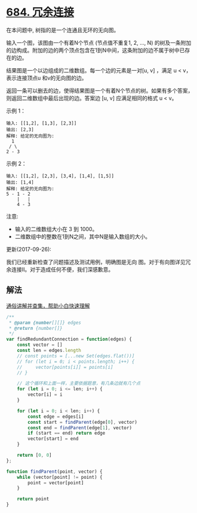 # [684. 冗余连接](https://leetcode-cn.com/problems/redundant-connection/)
在本问题中, 树指的是一个连通且无环的无向图。

输入一个图，该图由一个有着N个节点 (节点值不重复1, 2, ..., N) 的树及一条附加的边构成。附加的边的两个顶点包含在1到N中间，这条附加的边不属于树中已存在的边。

结果图是一个以边组成的二维数组。每一个边的元素是一对[u, v] ，满足 u < v，表示连接顶点u 和v的无向图的边。

返回一条可以删去的边，使得结果图是一个有着N个节点的树。如果有多个答案，则返回二维数组中最后出现的边。答案边 [u, v] 应满足相同的格式 u < v。

示例 1：
```
输入: [[1,2], [1,3], [2,3]]
输出: [2,3]
解释: 给定的无向图为:
  1
 / \
2 - 3
```
示例 2：
```
输入: [[1,2], [2,3], [3,4], [1,4], [1,5]]
输出: [1,4]
解释: 给定的无向图为:
5 - 1 - 2
    |   |
    4 - 3
```
注意:

* 输入的二维数组大小在 3 到 1000。
* 二维数组中的整数在1到N之间，其中N是输入数组的大小。

更新(2017-09-26):

我们已经重新检查了问题描述及测试用例，明确图是无向 图。对于有向图详见冗余连接II。对于造成任何不便，我们深感歉意。
## 解法
[通俗讲解并查集，帮助小白快速理解](https://leetcode-cn.com/problems/redundant-connection/solution/tong-su-jiang-jie-bing-cha-ji-bang-zhu-xiao-bai-ku/)
```js
/**
 * @param {number[][]} edges
 * @return {number[]}
 */
var findRedundantConnection = function(edges) {
    const vector = []
    const len = edges.length
    // const points = [...new Set(edges.flat())]
    // for (let i = 0; i < points.length; i++) {
    //     vector[points[i]] = points[i]
    // }

    // 这个循环和上面一样，主要依据题意，有几条边就有几个点
    for (let i = 0; i <= len; i++) {
        vector[i] = i
    }

    for (let i = 0; i < len; i++) {
        const edge = edges[i]
        const start = findParent(edge[0], vector)
        const end = findParent(edge[1], vector)
        if (start == end) return edge
        vector[start] = end
    }

    return [0, 0]
};

function findParent(point, vector) {
    while (vector[point] != point) {
        point = vector[point]
    }

    return point
}
```
